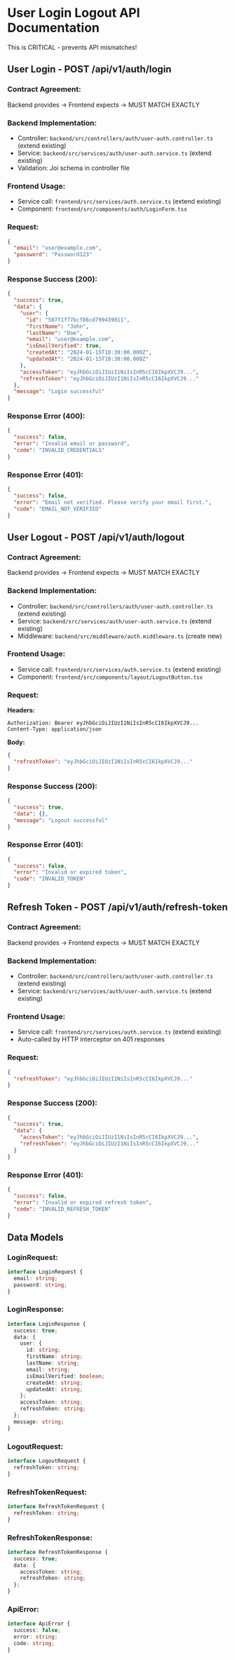 # User Login Logout API Documentation

This is CRITICAL - prevents API mismatches!

## User Login - POST /api/v1/auth/login

### Contract Agreement:
Backend provides → Frontend expects → MUST MATCH EXACTLY

### Backend Implementation:
- Controller: `backend/src/controllers/auth/user-auth.controller.ts` (extend existing)
- Service: `backend/src/services/auth/user-auth.service.ts` (extend existing)
- Validation: Joi schema in controller file

### Frontend Usage:
- Service call: `frontend/src/services/auth.service.ts` (extend existing)
- Component: `frontend/src/components/auth/LoginForm.tsx`

### Request:
```json
{
  "email": "user@example.com",
  "password": "Password123"
}
```

### Response Success (200):
```json
{
  "success": true,
  "data": {
    "user": {
      "id": "507f1f77bcf86cd799439011",
      "firstName": "John",
      "lastName": "Doe",
      "email": "user@example.com",
      "isEmailVerified": true,
      "createdAt": "2024-01-15T10:30:00.000Z",
      "updatedAt": "2024-01-15T10:30:00.000Z"
    },
    "accessToken": "eyJhbGciOiJIUzI1NiIsInR5cCI6IkpXVCJ9...",
    "refreshToken": "eyJhbGciOiJIUzI1NiIsInR5cCI6IkpXVCJ9..."
  },
  "message": "Login successful"
}
```

### Response Error (400):
```json
{
  "success": false,
  "error": "Invalid email or password",
  "code": "INVALID_CREDENTIALS"
}
```

### Response Error (401):
```json
{
  "success": false,
  "error": "Email not verified. Please verify your email first.",
  "code": "EMAIL_NOT_VERIFIED"
}
```

## User Logout - POST /api/v1/auth/logout

### Contract Agreement:
Backend provides → Frontend expects → MUST MATCH EXACTLY

### Backend Implementation:
- Controller: `backend/src/controllers/auth/user-auth.controller.ts` (extend existing)
- Service: `backend/src/services/auth/user-auth.service.ts` (extend existing)
- Middleware: `backend/src/middleware/auth.middleware.ts` (create new)

### Frontend Usage:
- Service call: `frontend/src/services/auth.service.ts` (extend existing)
- Component: `frontend/src/components/layout/LogoutButton.tsx`

### Request:
**Headers:**
```
Authorization: Bearer eyJhbGciOiJIUzI1NiIsInR5cCI6IkpXVCJ9...
Content-Type: application/json
```

**Body:**
```json
{
  "refreshToken": "eyJhbGciOiJIUzI1NiIsInR5cCI6IkpXVCJ9..."
}
```

### Response Success (200):
```json
{
  "success": true,
  "data": {},
  "message": "Logout successful"
}
```

### Response Error (401):
```json
{
  "success": false,
  "error": "Invalid or expired token",
  "code": "INVALID_TOKEN"
}
```

## Refresh Token - POST /api/v1/auth/refresh-token

### Contract Agreement:
Backend provides → Frontend expects → MUST MATCH EXACTLY

### Backend Implementation:
- Controller: `backend/src/controllers/auth/user-auth.controller.ts` (extend existing)
- Service: `backend/src/services/auth/user-auth.service.ts` (extend existing)

### Frontend Usage:
- Service call: `frontend/src/services/auth.service.ts` (extend existing)
- Auto-called by HTTP interceptor on 401 responses

### Request:
```json
{
  "refreshToken": "eyJhbGciOiJIUzI1NiIsInR5cCI6IkpXVCJ9..."
}
```

### Response Success (200):
```json
{
  "success": true,
  "data": {
    "accessToken": "eyJhbGciOiJIUzI1NiIsInR5cCI6IkpXVCJ9...",
    "refreshToken": "eyJhbGciOiJIUzI1NiIsInR5cCI6IkpXVCJ9..."
  }
}
```

### Response Error (401):
```json
{
  "success": false,
  "error": "Invalid or expired refresh token",
  "code": "INVALID_REFRESH_TOKEN"
}
```

## Data Models

### LoginRequest:
```typescript
interface LoginRequest {
  email: string;
  password: string;
}
```

### LoginResponse:
```typescript
interface LoginResponse {
  success: true;
  data: {
    user: {
      id: string;
      firstName: string;
      lastName: string;
      email: string;
      isEmailVerified: boolean;
      createdAt: string;
      updatedAt: string;
    };
    accessToken: string;
    refreshToken: string;
  };
  message: string;
}
```

### LogoutRequest:
```typescript
interface LogoutRequest {
  refreshToken: string;
}
```

### RefreshTokenRequest:
```typescript
interface RefreshTokenRequest {
  refreshToken: string;
}
```

### RefreshTokenResponse:
```typescript
interface RefreshTokenResponse {
  success: true;
  data: {
    accessToken: string;
    refreshToken: string;
  };
}
```

### ApiError:
```typescript
interface ApiError {
  success: false;
  error: string;
  code: string;
}
```
